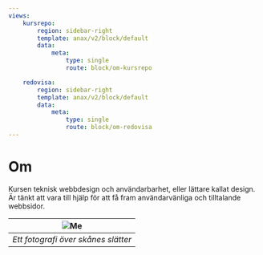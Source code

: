 ```yaml
---
views:
    kursrepo:
        region: sidebar-right
        template: anax/v2/block/default
        data:
            meta:
                type: single
                route: block/om-kursrepo

    redovisa:
        region: sidebar-right
        template: anax/v2/block/default
        data:
            meta:
                type: single
                route: block/om-redovisa
---
```


# Om

Kursen teknisk webbdesign och användarbarhet, eller lättare kallat design. Är tänkt att vara till hjälp för att få fram användarvänliga och tilltalande webbsidor.

| ![Me](image/landet.jpg?w=300 "Bild på skånes slätter") |
|:--:|
| *Ett fotografi över skånes slätter* |
